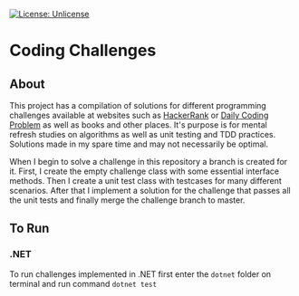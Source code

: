 [![License: Unlicense](https://img.shields.io/badge/license-Unlicense-blue.svg)](http://unlicense.org/)

# Coding Challenges

## About

This project has a compilation of solutions for different programming challenges available at websites such as [HackerRank](https://www.hackerrank.com/) or [Daily Coding Problem](https://www.dailycodingproblem.com/) as well as books and other places. It's purpose is for mental refresh studies on algorithms as well as unit testing and TDD practices. Solutions made in my spare time and may not necessarily be optimal.

When I begin to solve a challenge in this repository a branch is created for it. First, I create the empty challenge class with some essential interface methods. Then I create a unit test class with testcases for many different scenarios. After that I implement a solution for the challenge that passes all the unit tests and finally merge the challenge branch to master.

## To Run

### .NET

To run challenges implemented in .NET first enter the `dotnet` folder on terminal and run command `dotnet test`
